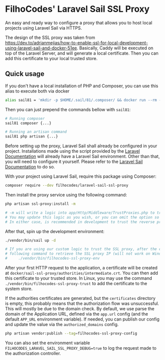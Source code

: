 # FilhoCodes' Laravel Sail SSL Proxy

An easy and ready way to configure a proxy that allows you to host local projects using Laravel Sail via HTTPS.

The design of the SSL proxy was taken from https://dev.to/adrianmejias/how-to-enable-ssl-for-local-development-using-laravel-sail-and-docker-51ee.
Basically, Caddy will be executed on top of the Laravel Server, and will generate a local certificate. Then you can add
this certificate to your local trusted store.

## Quick usage

If you don't have a local installation of PHP and Composer, you can use this alias to execute both via docker

```bash
alias sail81 = 'mkdir -p $HOME/.sail/81/.composer/ && docker run --rm -it -u "$(id -u):$(id -g)" -v $HOME/.sail/81/.composer:/.composer -v $(pwd):/opt -w /opt laravelsail/php81-composer:latest'
```

Then you can just prepend the commands bellow with `sail81`:

```bash
# Running composer
sail81 composer {...}

# Running an artisan command
sail81 php artisan {...}
```

Before setting up the proxy, Laravel Sail shall already be configured in your project. Installations made using the
script provided by the [Laravel Documentation](https://laravel.com/docs/9.x/installation#your-first-laravel-project)
will already have a Laravel Sail environment. Other than that, you will need to configure it yourself. Please refer to
the [Laravel Sail Documentation](https://laravel.com/docs/9.x/sail) to do so.

With your project using Laravel Sail, require this package using Composer:

```bash
composer require --dev filhocodes/laravel-sail-ssl-proxy
```

Then install the proxy service using the following command:

```bash
php artisan ssl-proxy:install -m

# -m will write a logic into app/Http/Middleware/TrustProxies.php to trust the SSL proxy.
# You may update this logic as you wish, or you can omit the option so that the file is not modified.
# In either case, is recommended in development to trust the reverse proxy
```

After that, spin up the development environment:

```bash
./vendor/bin/sail up -d

# If you are using our custom logic to trust the SSL proxy, after the containers are booted up, you may use the
# following command to retrieve the SSL proxy IP (will not work on Windows):
#     ./vendor/bin/filhocodes-ssl-proxy-env
```

After your first HTTP request to the application, a certificate will be created at
`docker/sail-ssl-proxy/authorities/intermediate.crt`. You can then add this certificate to your trusted store. In Linux,
you may use the command `./vendor/bin/filhocodes-ssl-proxy-trust` to add the certificate to the system store.

If the authorities certificates are generated, but the `certificates` directory is empty, this probably means that the
authorization flow was unsuccessful. This will mostly be due to the domain check. By default, we use parse the domain of
the Application URL, defined via the `app.url` config (and the default `APP_URL` environment variable). If needed, you
can publish our config and update the value via the `authorized_domains` config.

```bash
php artisan vendor:publish --tag=filhocodes-ssl-proxy-config
```

You can also set the environment variable `FILHOCODES_LARAVEL_SAIL_SSL_PROXY_DEBUG=true` to log the request made to the
authorization controller.
